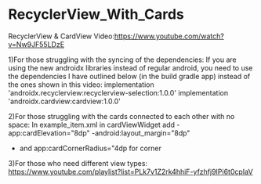 # RecyclerView_With_Cards
RecyclerView &amp; CardView
Video:https://www.youtube.com/watch?v=Nw9JF55LDzE

1)For those struggling with the syncing of the dependencies: If you are using the new androidx libraries instead of regular android,
you need to use the dependencies I have outlined below (in the build gradle app) instead of the ones shown in this video:
implementation 'androidx.recyclerview:recyclerview-selection:1.0.0'
implementation 'androidx.cardview:cardview:1.0.0'

2)For those struggling with the cards connected to each other with no space: In example_item.xml in cardViewWidget add
 -app:cardElevation="8dp"
 -android:layout_margin="8dp"
 + and app:cardCornerRadius="4dp for corner

3)For those who need different view types: https://www.youtube.com/playlist?list=PLk7v1Z2rk4hhiF-yfzhfj9IPi6t0cpIaV
